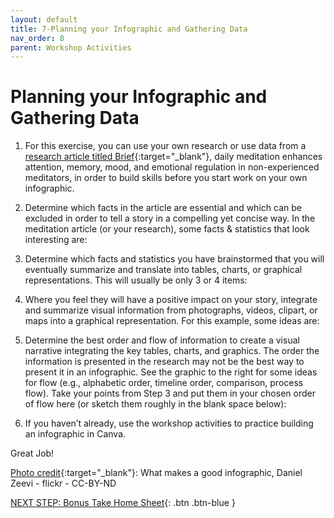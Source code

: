 ```yaml
---
layout: default
title: 7-Planning your Infographic and Gathering Data
nav_order: 8
parent: Workshop Activities
---
```

# Planning your Infographic and Gathering Data
1. For this exercise, you can use your own research or use data from a [research article titled Brief](bit.ly/dsc-infographic-meditate){:target="_blank"}, daily meditation enhances attention, memory, mood, and emotional regulation in non-experienced meditators, in order to build skills before you start work on your own infographic.

2. Determine which facts in the article are essential and which can be excluded in order to tell a story in a compelling yet concise way. In the meditation article (or your research), some facts & statistics that look interesting are:<br>

3. Determine which facts and statistics you have brainstormed that you will eventually summarize and translate into tables, charts, or graphical representations. This will usually be only 3 or 4 items:<br>

4. Where you feel they will have a positive impact on your story, integrate and summarize visual information from photographs, videos, clipart, or maps into a graphical representation. For this example, some ideas are:<br>

5. Determine the best order and flow of information to create a visual narrative integrating the key tables, charts, and graphics. The order the information is presented in the research may not be the best way to present it in an infographic. See the graphic to the right for some ideas for flow (e.g., alphabetic order, timeline order, comparison, process flow).  Take your points from Step 3 and put them in your chosen order of flow here (or sketch them roughly in the blank space below):<br>

6. If you haven’t already, use the workshop activities to practice building an infographic in Canva.

Great Job!

[Photo credit](https://www.flickr.com/photos/dashburst/8448339735/in/photolist-kee8qu-dSxX4V){:target="_blank"}: What makes a good infographic, Daniel Zeevi - flickr - CC-BY-ND

[NEXT STEP: Bonus Take Home Sheet](canva-bonus-sheet.html){: .btn .btn-blue }
